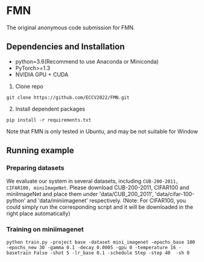 # FMN

The original anonymous code submission for FMN.
## Dependencies and Installation
* python=3.6(Recommend to use Anaconda or Miniconda)
* PyTorch>=1.3
* NVIDIA GPU + CUDA
1. Clone repo
```
git clone https://github.com/ECCV2022/FMN.git
```
2. Install dependent packages
```
pip install -r requirements.txt
```
Note that FMN is only tested in Ubuntu, and may be not suitable for Window
## Running example
### Preparing datasets


We evaluate our system in several datasets, including `CUB-200-2011, CIFAR100, miniImageNet`. Please download CUB-200-2011, CIFAR100 and miniImageNet and place them under 'data/CUB_200_2011', 'data/cifar-100-python' and 'data/miniimagenet' respectively. (Note: For CIFAR100, you could simply run the corresponding script and it will be downloaded in the right place automatically)


### Training on miniimagenet

```
python train.py -project base -dataset mini_imagenet -epochs_base 100 -epochs_new 30 -gamma 0.1 -decay 0.0005 -gpu 0 -temperature 16 -basetrain False -shot 5 -lr_base 0.1 -schedule Step -step 40  -sh 0 
```

